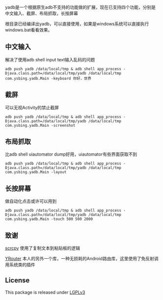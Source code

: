 yadb是一个根据原生adb不支持的功能做的扩展，现在已支持四个功能，分别是中文输入、截屏、布局抓取，长按屏幕

根目录已经编译出yadb，可以直接使用，如果是windows系统可以直接执行windows.bat看看效果。

## 中文输入
解决了使用adb shell input text输入乱码的问题
```
adb push yadb /data/local/tmp & adb shell app_process -Djava.class.path=/data/local/tmp/yadb /data/local/tmp com.ysbing.yadb.Main -keyboard 你好，世界
```

## 截屏
可以无视Activity的禁止截屏
```
adb push yadb /data/local/tmp & adb shell app_process -Djava.class.path=/data/local/tmp/yadb /data/local/tmp com.ysbing.yadb.Main -screenshot
```

## 布局抓取
比adb shell uiautomator dump好用，uiautomator有些界面获取不到
```
adb push yadb /data/local/tmp & adb shell app_process -Djava.class.path=/data/local/tmp/yadb /data/local/tmp com.ysbing.yadb.Main -layout
```

## 长按屏幕
做自动化点击或许可以用到
```
adb push yadb /data/local/tmp & adb shell app_process -Djava.class.path=/data/local/tmp/yadb /data/local/tmp com.ysbing.yadb.Main -touch 500 500 2000
```


## 致谢
[scrcpy](https://github.com/Genymobile/scrcpy) 使用了复制文本到粘贴板的逻辑

[YRouter](https://github.com/ysbing/yrouter) 本人的另外一个库，一种无损耗的Android路由库，这里使用了免反射调用系统类的插件


## License

This package is released under [LGPLv3](https://opensource.org/licenses/LGPL-3.0)
